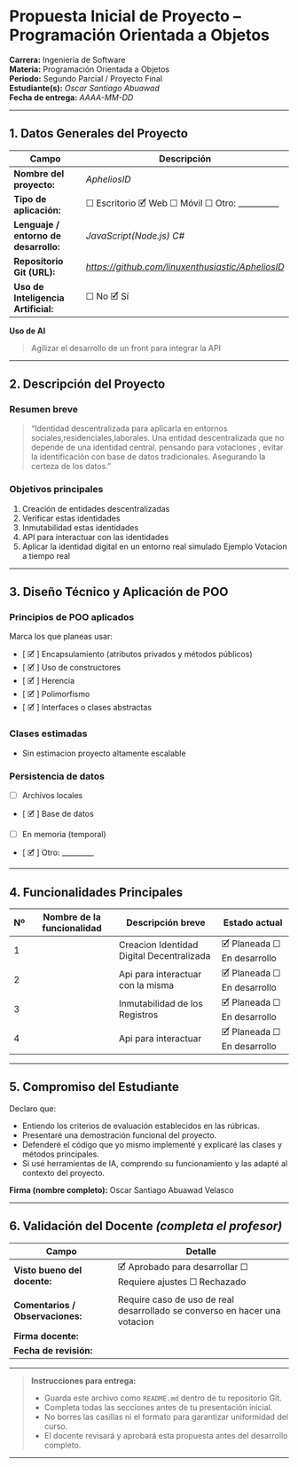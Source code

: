 # Propuesta Inicial de Proyecto – Programación Orientada a Objetos

**Carrera:** Ingeniería de Software  
**Materia:** Programación Orientada a Objetos  
**Periodo:** Segundo Parcial / Proyecto Final  
**Estudiante(s):** *Oscar Santiago Abuawad*  
**Fecha de entrega:** *AAAA-MM-DD*  

---

## 1. Datos Generales del Proyecto

| Campo | Descripción |
|--------|-------------|
| **Nombre del proyecto:** | *ApheliosID* |
| **Tipo de aplicación:** | ☐ Escritorio 🗹 Web ☐ Móvil ☐ Otro: __________ |
| **Lenguaje / entorno de desarrollo:** | *JavaScript(Node.js) C#* |
| **Repositorio Git (URL):** | *https://github.com/linuxenthusiastic/ApheliosID* |
| **Uso de Inteligencia Artificial:** | ☐ No 🗹 Sí  |

**Uso de AI**  
> Agilizar el desarrollo de un front para integrar la API

---

## 2. Descripción del Proyecto

### Resumen breve
 
> “Identidad descentralizada para aplicarla en entornos sociales,residenciales,laborales.
Una entidad descentralizada que no depende de una identidad central. pensando para votaciones , evitar la identificación con base de datos tradicionales. Asegurando la certeza de los datos.”

### Objetivos principales
1. Creación de entidades descentralizadas
2. Verificar estas identidades
3. Inmutabilidad estas identidades
4. API para interactuar con las identidades
5.  Aplicar la identidad digital en un entorno real simulado Ejemplo Votacion a tiempo real
---

## 3. Diseño Técnico y Aplicación de POO

### Principios de POO aplicados
Marca los que planeas usar:
- [ 🗹 ] Encapsulamiento (atributos privados y métodos públicos)
- [ 🗹 ] Uso de constructores
- [ 🗹 ] Herencia
- [ 🗹 ] Polimorfismo
- [ 🗹 ] Interfaces o clases abstractas

### Clases estimadas
- Sin estimacion proyecto altamente escalable


### Persistencia de datos
- [  ] Archivos locales  
- [ 🗹 ] Base de datos  
- [ ] En memoria (temporal)  
- [ 🗹 ] Otro: _________

---

## 4. Funcionalidades Principales

| Nº | Nombre de la funcionalidad | Descripción breve | Estado actual |
|----|-----------------------------|-------------------|----------------|
| 1 | | Creacion Identidad Digital Decentralizada | 🗹 Planeada ☐ En desarrollo |
| 2 | | Api para interactuar con la misma | 🗹 Planeada ☐ En desarrollo |
| 3 | | Inmutabilidad de los Registros | 🗹 Planeada ☐ En desarrollo |
| 4 | | Api para interactuar | 🗹 Planeada ☐ En desarrollo |

---

## 5. Compromiso del Estudiante

Declaro que:
- Entiendo los criterios de evaluación establecidos en las rúbricas.
- Presentaré una demostración funcional del proyecto.
- Defenderé el código que yo mismo implementé y explicaré las clases y métodos principales.
- Si usé herramientas de IA, comprendo su funcionamiento y las adapté al contexto del proyecto.

**Firma (nombre completo):** Oscar Santiago Abuawad Velasco  

---

## 6. Validación del Docente *(completa el profesor)*

| Campo | Detalle |
|--------|---------|
| **Visto bueno del docente:** | 🗹 Aprobado para desarrollar ☐ Requiere ajustes ☐ Rechazado |
| **Comentarios / Observaciones:** | Require caso de uso de real desarrollado se converso en hacer una votacion |
| **Firma docente:** |  |
| **Fecha de revisión:** |  |

---

> **Instrucciones para entrega:**
> - Guarda este archivo como `README.md` dentro de tu repositorio Git.  
> - Completa todas las secciones antes de tu presentación inicial.  
> - No borres las casillas ni el formato para garantizar uniformidad del curso.  
> - El docente revisará y aprobará esta propuesta antes del desarrollo completo.

---

